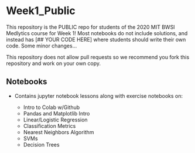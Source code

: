 # Week1_Public

This repository is the PUBLIC repo for students of the 2020 MIT BWSI Medlytics course for Week 1! Most notebooks do not include solutions, and instead has [## YOUR CODE HERE] where students should write their own code. Some minor changes...

This repository does not allow pull requests so we recommend you fork this repository and work on your own copy.

## Notebooks

- Contains jupyter notebook lessons along with exercise notebooks on:

   * Intro to Colab w/Github
   * Pandas and Matplotlib Intro
   * Linear/Logistic Regression
   * Classification Metrics
   * Nearest Neighbors Algorithm
   * SVMs
   * Decision Trees
